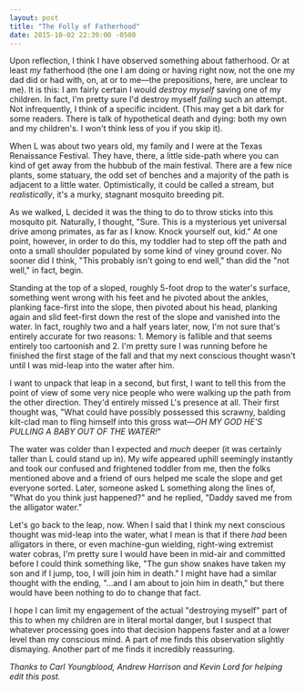 ```yaml
---
layout: post
title: "The Folly of Fatherhood"
date: 2015-10-02 22:39:00 -0500
---
```

Upon reflection, I think I have observed something about fatherhood. Or at least
_my_ fatherhood (the one I am doing or having right now, not the one my dad did
or had with, on, at or to me—the prepositions, here, are unclear to me). It is
this: I am fairly certain I would _destroy myself_ saving one of my children. In
fact, I'm pretty sure I'd destroy myself _failing_ such an attempt. Not
infrequently, I think of a specific incident. (This may get a bit dark for some
readers. There is talk of hypothetical death and dying: both my own and my
children's. I won't think less of you if you skip it).

When L was about two years old, my family and I were at the Texas Renaissance
Festival. They have, there, a little side-path where you can kind of get away
from the hubbub of the main festival. There are a few nice plants, some
statuary, the odd set of benches and a majority of the path is adjacent to a
little water. Optimistically, it could be called a stream, but _realistically_,
it's a murky, stagnant mosquito breeding pit.

As we walked, L decided it was the thing to do to throw sticks into this
mosquito pit. Naturally, I thought, "Sure. This is a mysterious yet universal
drive among primates, as far as I know. Knock yourself out, kid." At one point,
however, in order to do this, my toddler had to step off the path and onto a
small shoulder populated by some kind of viney ground cover. No sooner did I
think, "This probably isn't going to end well," than did the "not well," in
fact, begin.

Standing at the top of a sloped, roughly 5-foot drop to the water's surface,
something went wrong with his feet and he pivoted about the ankles, planking
face-first into the slope, then pivoted about his head, planking again and slid
feet-first down the rest of the slope and vanished into the water. In fact,
roughly two and a half years later, now, I'm not sure that's entirely accurate
for two reasons: 1. Memory is fallible and that seems entirely too cartoonish
and 2. I'm pretty sure I was running before he finished the first stage of the
fall and that my next conscious thought wasn't until I was mid-leap into the
water after him.

I want to unpack that leap in a second, but first, I want to tell this from the
point of view of some very nice people who were walking up the path from the
other direction. They'd entirely missed L's presence at all. Their first
thought was, "What could have possibly possessed this scrawny, balding
kilt-clad man to fling himself into this gross wat—_OH MY GOD HE'S PULLING A
BABY OUT OF THE WATER!_"

The water was colder than I expected and _much_ deeper (it was certainly taller
than L could stand up in). My wife appeared uphill seemingly instantly and took
our confused and frightened toddler from me, then the folks mentioned above and
a friend of ours helped me scale the slope and get everyone sorted. Later,
someone asked L something along the lines of, "What do you think just
happened?" and he replied, "Daddy saved me from the alligator water."

Let's go back to the leap, now. When I said that I think my next conscious
thought was mid-leap into the water, what I mean is that if there _had_ been
alligators in there, or even machine-gun wielding, right-wing extremist water
cobras, I'm pretty sure I would have been in mid-air and committed before I
could think something like, "The gun show snakes have taken my son and if I
jump, too, I will join him in death." I might have had a similar thought with
the ending, "…and I am about to join him in death," but there would have been
nothing to do to change that fact.

I hope I can limit my engagement of the actual "destroying myself" part of this
to when my children are in literal mortal danger, but I suspect that whatever
processing goes into that decision happens faster and at a lower level than my
conscious mind. A part of me finds this observation slightly dismaying. Another
part of me finds it incredibly reassuring.

_Thanks to Carl Youngblood, Andrew Harrison and Kevin Lord for helping edit this
post._
